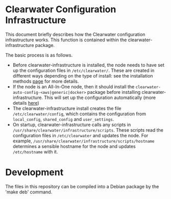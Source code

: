 Clearwater Configuration Infrastructure
=======================================

This document briefly describes how the Clearwater configuration
infrastructure works. This function is contained within the
clearwater-infrastructure package.

The basic process is as follows.

-   Before clearwater-infrastructure is installed, the node needs to have set 
    up the configuration files in `/etc/clearwater/`. These are created in 
    different ways depending on the type of install: see the installation methods
    [page](http://clearwater.readthedocs.org/en/latest/Installation_Instructions/index.html)
    for more details. 
-   If the node is an All-In-One node, then it should install the 
    `clearwater-auto-config-<aws|generic|docker>` package before installing 
    clearwater-infrastructure. This will set up the configuration automatically 
    (more details [here](https://github.com/Metaswitch/clearwater-infrastructure/blob/master/docs/Clearwater%20Auto%20Config.md))
-   The clearwater-infrastructure install creates the file 
    `/etc/clearwater/config`, which contains the configuration from 
    `local_config`, `shared_config` and `user_settings`.
-   On startup, clearwater-infrastructure calls any scripts in
    `/usr/share/clearwater/infrastructure/scripts`. These scripts read the 
    configuration files in `/etc/clearwater` and updates the node. For 
    example, `/usr/share/clearwater/infrastructure/scripts/hostname` determines
    a sensible hostname for the node and updates `/etc/hostname` with it.

Development
===========

The files in this repository can be compiled into a Debian package by the
'make deb' command.
